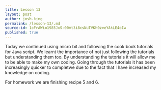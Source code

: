 ```yaml
---
title: Lesson 13
layout: post
author: josh.king
permalink: /lesson-13/.md
source-id: 1oFrAWio1985JxS-00mt3i8csNuTVKh0zveYAkLE4oIw
published: true
---
```

Today we continued using micro bit and following the cook book tutorials for Java script. We learnt the importance of not just following the tutorials but understanding them too. By understanding the tutorials it will allow me to be able to make my own coding. Going through the tutorials it has been increasingly quicker to completwe due to the fact that I have increased my knowledge on coding.

For homework we are finishing recipe 5 and 6. 

